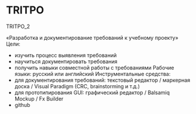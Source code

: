 # TRITPO
TRITPO_2

«Разработка и документирование требований к учебному проекту»
Цели:
- изучить процесс выявления требований
- научиться документировать требования
- получить навыки совместной работы с требованиями
Рабочие языки: русский или английский
Инструментальные средства:
- для документирования требований: текстовый редактор /
маркерная доска / Visual Paradigm (CRC, brainstorming и т.д.)
- для прототипирования GUI: графический редактор / Balsamiq
Mockup / Fx Builder
- github
